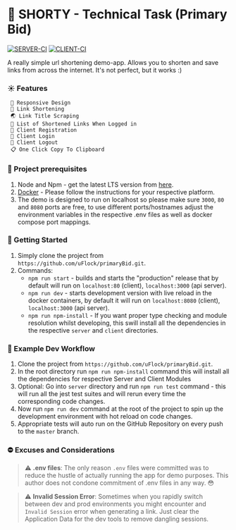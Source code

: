 # 🔗 SHORTY - Technical Task (Primary  Bid)

[![SERVER-CI](https://github.com/uFlock/primaryBid/actions/workflows/test-server.yml/badge.svg)](https://github.com/uFlock/primaryBid/actions/workflows/test-server.yml)
[![CLIENT-CI](https://github.com/uFlock/primaryBid/actions/workflows/test-client.yml/badge.svg)](https://github.com/uFlock/primaryBid/actions/workflows/test-client.yml)

A really simple url shortening demo-app. Allows you to shorten and save links from across the internet.
It's not perfect, but it works :)

### ☀️ Features

     📐 Responsive Design  
     📏 Link Shortening  
     🌏 Link Title Scraping 
     📃 List of Shortened Links When Logged in   
     📝 Client Registration   
     🔑 Client Login  
     🔐 Client Logout  
     📋 One Click Copy To Clipboard    

### 🚧 Project prerequisites

1. Node and Npm - get the latest LTS version from [here](https://nodejs.org/en/).
2. [Docker](https://docs.docker.com/get-docker/) - Please follow the instructions for your respective platform.
3. The demo is designed to run on localhost so please make sure `3000`, `80` and `8080` ports are free, to use 
   different ports/hostnames adjust the environment variables in the respective .env files as well as docker compose port mappings.

### 🚀 Getting Started

1. Simply clone the project from `https://github.com/uFlock/primaryBid.git`.
2. Commands:
   * `npm run start` - builds and starts the "production" release that
     by default will run on `localhost:80` (client), `localhost:3000` (api server).
   * `npm run dev` - starts development version with live reload in the docker containers, by default it will run on `localhost:8080` (client), `localhost:3000` (api server).
   * `npm run npm-install` - If you want proper type checking and module resolution whilst developing, this swill install
    all the dependencies in the respective `server` and `client` directories.

### 👷 Example Dev Workflow

1. Clone the project from `https://github.com/uFlock/primaryBid.git`.
2. In the root directory run `npm run npm-install` command this will install all the dependencies for respective Server and Client Modules
3. Optional: Go into `server` directory and run `npm run test` command - this will run all the jest test suites and
will rerun every time the corresponding code changes.
4. Now run `npm run dev` command at the root of the project to spin up the development environment with hot reload on code changes.
5. Appropriate tests will auto run on the GitHub Repository on every push to the `master` branch.

### ⛔ Excuses and Considerations

> ⚠️ **.env files**: The only reason `.env` files were committed was to reduce the hustle of actually running the app 
> for demo purposes. This author does not condone commitment of .env files in any way. 😳

> ⚠️ **Invalid Session Error**: Sometimes when you rapidly switch between dev and prod environments you might encounter
> and `Invalid Session` error when generating a link. Just clear the Application Data for the dev tools to remove
> dangling sessions.





